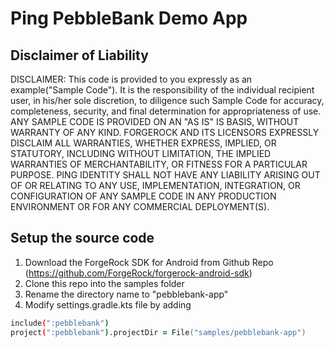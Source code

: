 # Ping PebbleBank Demo App

## Disclaimer of Liability
DISCLAIMER: This code is provided to you expressly as an example("Sample Code"). It is the responsibility of the individual recipient user, in his/her sole discretion, to diligence such Sample Code for accuracy, completeness, security, and final determination for appropriateness of use. 
ANY SAMPLE CODE IS PROVIDED ON AN "AS IS" IS BASIS, WITHOUT WARRANTY OF ANY KIND. FORGEROCK AND ITS LICENSORS EXPRESSLY DISCLAIM ALL WARRANTIES,  WHETHER EXPRESS, IMPLIED, OR STATUTORY, INCLUDING WITHOUT LIMITATION, THE IMPLIED WARRANTIES  OF MERCHANTABILITY, OR FITNESS FOR A PARTICULAR PURPOSE.
PING IDENTITY SHALL NOT HAVE ANY LIABILITY ARISING OUT OF OR RELATING TO ANY USE, IMPLEMENTATION, INTEGRATION, OR CONFIGURATION OF ANY SAMPLE CODE IN ANY PRODUCTION ENVIRONMENT OR FOR ANY COMMERCIAL DEPLOYMENT(S).

## Setup the source code
1. Download the ForgeRock SDK for Android from Github Repo (https://github.com/ForgeRock/forgerock-android-sdk)
2. Clone this repo into the samples folder
3. Rename the directory name to "pebblebank-app"
4. Modify settings.gradle.kts file by adding
```zsh
include(":pebblebank")
project(":pebblebank").projectDir = File("samples/pebblebank-app")
```

